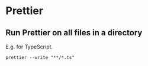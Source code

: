# Prettier

## Run Prettier on all files in a directory

E.g. for TypeScript.

```shell
prettier --write "**/*.ts"
```

